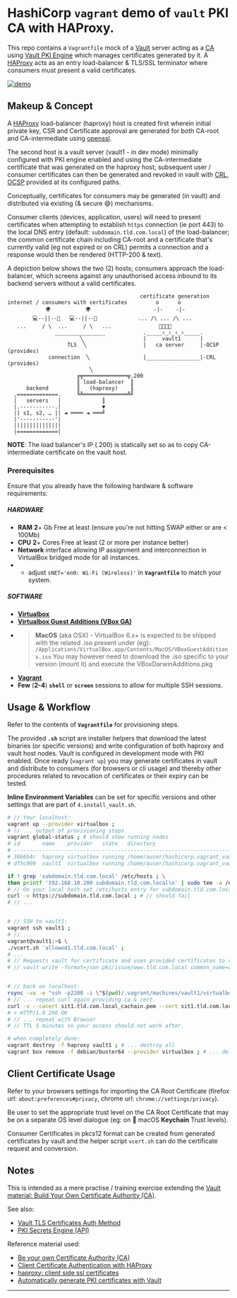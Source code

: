 # HashiCorp `vagrant` demo of **`vault`** PKI CA with HAProxy.
This repo contains a `Vagrantfile` mock of a [Vault](https://www.vaultproject.io/) server acting as a [CA](https://tools.ietf.org/html/rfc2459) using [Vault PKI Engine](https://www.vaultproject.io/docs/secrets/pki/) which manages certificates generated by it. A [HAProxy](https://www.haproxy.org/) acts as an entry load-balancer & TLS/SSL terminator where consumers must present a valid certificates.

[![demo](https://asciinema.org/a/307990.svg)](https://asciinema.org/a/307990?autoplay=1)


## Makeup & Concept

A [HAProxy](https://www.haproxy.org/) load-balancer (haproxy) host is created first wherein initial private key, CSR and Certificate approval are generated for both CA-root and CA-intermediate using [openssl](https://www.openssl.org).

The second host is a vault server (vault1 - in dev mode) minimally configured with PKI engine enabled and using the CA-intermediate certificate that was generated on the haproxy host; subsequent user / consumer certificates can then be generated and revoked in vault with [CRL](https://en.wikipedia.org/wiki/Certificate_revocation_list), [OCSP](https://en.wikipedia.org/wiki/Online_Certificate_Status_Protocol) provided at its configured paths.

Conceptually, certificates for consumers may be generated (in vault) and distributed via existing (& secure :smile:) mechanisms.

Consumer clients (devices, application, users) will need to present certificates when attempting to establish `https` connection (ie port 443) to the local DNS entry (default: `subdomain.tld.com.local`) of the load-balancer; the common certificate chain including CA-root and a certificate that's currently valid (eg not expired or on CRL) permits a connection and a response would then be rendered (HTTP-200 & text).

A depiction below shows the two (2) hosts; consumers approach the load-balancer, which screens against any unauthorised access inbound to its backend servers without a valid certificates.

```
                                          certificate generation
internet / consumers with certificates         o      o
            🌍           🌍                    -|-    -|- 
        💻--||--🔑   💻--||--🔑             ... /\ ... /\ ...
   ...     / \  ...     / \   ...               🔐🔐🔐🔐
               ________________            ._____⇪_⇪_⇪_⇪_____.
                       ╲                   |     vault1      |
                   TLS  ╲                  |   ca server     |-OCSP (provides)
             connection  ╲                 |_________________|-CRL  (provides)
                          ╲
                      ╔╦══════════════╦.200
                      ║ load-balancer  ║
      backend         ║   (haproxy)    ║
  ,=============.     ╚╩══════════════╩╝
  |   servers   |             ║ 
  |.-----------.|             ▼
  || s1, s2, … || ◄ ════ ◄ ═══╝
  |'-----------'|
  |||||||||||||||
  |=============|
```
**NOTE**: The load balancer's IP (.200) is statically set so as to copy CA-intermediate certificate on the vault host.


### Prerequisites
Ensure that you already have the following hardware & software requirements:
 
##### HARDWARE
 - **RAM** **2**+ Gb Free at least (ensure you're not hitting SWAP either or are < 100Mb)
 - **CPU** **2**+ Cores Free at least (2 or more per instance better) 
 - **Network** interface allowing IP assignment and interconnection in VirtualBox bridged mode for all instances.
 - - adjust `sNET='en0: Wi-Fi (Wireless)'` in **`Vagrantfile`** to match your system.

##### SOFTWARE
 - [**Virtualbox**](https://www.virtualbox.org/)
 - [**Virtualbox Guest Additions (VBox GA)**](https://download.virtualbox.org/virtualbox/)
 - > **MacOS** (aka OSX) - VirtualBox 6.x+ is expected to be shipped with the related .iso present under (eg):
 `/Applications/VirtualBox.app/Contents/MacOS/VBoxGuestAdditions.iso`
You may however need to download the .iso specific to your version (mount it) and execute the VBoxDarwinAdditions.pkg
 - [**Vagrant**](https://www.vagrantup.com/)
 - **Few** (**2-4**) **`shell`** or **`screen`** sessions to allow for multiple SSH sessions.


## Usage & Workflow
Refer to the contents of **`Vagrantfile`** for provisioning steps.

The provided **`.sh`** script are installer helpers that download the latest binaries (or specific versions) and write configuration of both haproxy and vault host nodes. Vault is configured in development mode with PKI enabled. Once ready (`vagrant up`) you may generate certificates in vault and distribute to consumers (for browsers or cli usage) and thereby other procedures related to revocation of certificates or their expiry can be tested.

**Inline Environment Variables** can be set for specific versions and other settings that are part of `4.install_vault.sh`.

```bash
# // Your localhost:
vagrant up --provider virtualbox ;
# // ... output of provisioning steps.
vagrant global-status ; # should show running nodes
# id       name    provider   state   directory
# -------------------------------------------------------------------------------
# 3066b4c  haproxy virtualbox running /home/auser/hashicorp.vagrant_vault-pki_haproxy
# df5c909  vault1  virtualbox running /home/auser/hashicorp.vagrant_vault-pki_haproxy

if ! grep 'subdomain.tld.com.local' /etc/hosts ; \
then printf '192.168.10.200 subdomain.tld.com.local\n' | sudo tee -a /etc/hosts ; fi ;
# // On your local host set /etc/hosts entry for subdomain.tld.com.local
curl -v https://subdomain.tld.com.local ; # // should fail
# // ...


# // SSH to vault1:
vagrant ssh vault1 ;
# // ...
vagrant@vault1:~$ \
./vcert.sh 'allowed1.tld.com.local' ;
# ...
# // Requests vault for certificate and uses provided certificates to create pkcs12. 
# // vault write -format=json pki/issue/www.tld.com.local common_name=allowed1.tld.com.local > allowed1.tld.com.local.json ;


# // back on localhost:
rsync -va -e "ssh -p2200 -i \"$(pwd)/.vagrant/machines/vault1/virtualbox/private_key\"" vagrant@127.0.0.1:~/sit1*.p* . ;
# // ... repeat curl again providing ca & cert.
curl -v --cacert sit1.tld.com.local_cachain.pem --cert sit1.tld.com.local_bundle.pem https://subdomain.tld.com.local/ ;
# < HTTP/1.0 200 OK
# // ... repeat with Browser
# // TTL 5 minutes so your access should not work after.

# when completely done:
vagrant destroy -f haproxy vault1 ; # ... destroy all
vagrant box remove -f debian/buster64 --provider virtualbox ; # ... delete box images
```


## Client Certificate Usage
Refer to your browsers settings for importing the CA Root Certificate (firefox url: `about:preferences#privacy`, chrome url: `chrome://settings/privacy`).

Be user to set the appropriate trust level on the CA Root Certificate that may be on a separate OS level dialogue (eg: on :apple: macOS **Keychain** Trust levels). 

Consumer Certificates in pkcs12 format can be created from generated certificates by vault and the helper script `vcert.sh` can do the certificate request and conversion.


## Notes
This is intended as a mere practise / training exercise extending the [Vault material: Build Your Own Certificate Authority (CA)](https://learn.hashicorp.com/vault/secrets-management/sm-pki-engine).

See also:
 - [Vault TLS Certificates Auth Method](https://www.vaultproject.io/docs/auth/cert/)
 - [PKI Secrets Engine (API)](https://www.vaultproject.io/api/secret/pki/index.html)

Reference material used:
 * [Be your own Certificate Authority (CA)](https://www.g-loaded.eu/2005/11/10/be-your-own-ca/)
 * [Client Certificate Authentication with HAProxy](https://www.loadbalancer.org/blog/client-certificate-authentication-with-haproxy/)
 * [haproxy: client side ssl certificates](https://raymii.org/s/tutorials/haproxy_client_side_ssl_certificates.html)
 * [Automatically generate PKI certificates with Vault](https://werner-dijkerman.nl/2017/08/25/automatically-generate-certificates-with-vault/)
------
